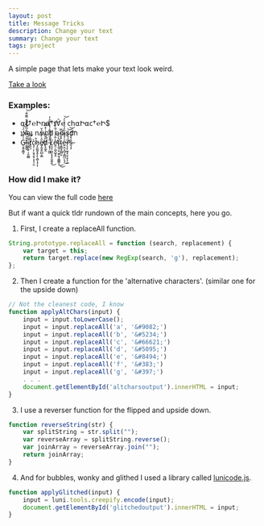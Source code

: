 ```yaml
---
layout: post
title: Message Tricks
description: Change your text
summary: Change your text
tags: project
---
```

A simple page that lets make your text look weird.

[Take a look](https://www.isaacboor.me/messagetricks)

### Examples:

- ⍺ℓ†℮Իռ⍺†ɪṼ℮ 𐐽հ⍺Ի⍺𐐽†℮Ի$
- ʇxǝʇ nʍod ǝdᴉsdn
- G̷̖̬͍͈͇͉̍̾͐́́̈̉̕͝͝ḻ̵̬̲̝̌͗̿̅̐̅̈́͑̾̎̿̋͊̇͝ȋ̷̧̻̭̙̣̠͍̲̻̆̏͝t̸̨̖̩͊̍̈́ç̷̹̜̙̣̬̘̱̞͕̝͎̤̯̀h̷̡̯͚̮̬̭͕̙̜̻͎̟͎̎ͅe̸̥̭̬͍̪̺͕͇̋͛̀̐͗̉̌̕d̸̹̥͚̭͂̌̏͂̀͗̍̽̂̚͝ ̵͙͙̩͖͖̐͐̆̑́͌͛̔̾̿̊̓Ḷ̸̼̯̹̪̬͙͎͓̫̼̭̭̌̾̍̉͂͜e̷̛̱̤̠̪̥̺̥̭̾͂̀̾̾́̃̀̉͂͝t̴̢̰̘̤̟̯͍̰̘̭̳͇͉̓̍͐̕͜͜t̴̞͇̼̝̪̻̬̔͋̂́̿͘ḛ̶̯̤͓̪̞̯̪̪̤̙̘͐̍̉͌͗̏̓̾͑̽̀̓͘͜͝r̵̨̧̛̛͕͖̘̟̮̩̬̞̦̼̆̾̏̆̒̈͝͝s̶͉̝̗̾̽̆̆̋͠

<br>

### How did I make it?

You can view the full code [here](https://github.com/isaacboor/messagetricks)

But if want a quick tldr rundown of the main concepts, here you go.

1. First, I create a replaceAll function.

```js
String.prototype.replaceAll = function (search, replacement) {
    var target = this;
    return target.replace(new RegExp(search, 'g'), replacement);
};
```


2. Then I create a function for the 'alternative characters'. (similar one for the upside down)

```js
// Not the cleanest code, I know
function applyAltChars(input) {
    input = input.toLowerCase();
    input = input.replaceAll('a', '&#9082;')
    input = input.replaceAll('b', '&#5234;')
    input = input.replaceAll('c', '&#66621;')
    input = input.replaceAll('d', '&#5095;')
    input = input.replaceAll('e', '&#8494;')
    input = input.replaceAll('f', '&#383;')
    input = input.replaceAll('g', '&#397;')
    . . .
    document.getElementById('altcharsoutput').innerHTML = input;
}
```

3. I use a reverser function for the flipped and upside down.

```js
function reverseString(str) {
    var splitString = str.split("");
    var reverseArray = splitString.reverse();
    var joinArray = reverseArray.join("");
    return joinArray;
}
```

4. And for bubbles, wonky and glithed I used a library called [lunicode.js](https://github.com/combatwombat/Lunicode.js).

```js
function applyGlitched(input) {
    input = luni.tools.creepify.encode(input);
    document.getElementById('glitchedoutput').innerHTML = input;
}
```